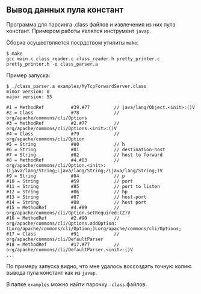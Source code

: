 ## Вывод данных пула констант
Программа для парсинга .class файлов и извлечения из них пула констант. Примером работы являлся инструмент `javap`.  

Сборка осуществляется посрдством утилиты `make`:
```
$ make
gcc main.c class_reader.c class_reader.h pretty_printer.c pretty_printer.h -o class_parser.a
```

Пример запуска:
```
$ ./class_parser.a examples/MyTcpForwardServer.class
minor version: 0
major version: 55

#1 = MethodRef          #39.#77         // java/lang/Object.<init>:()V
#2 = Class              #78             // org/apache/commons/cli/Options
#3 = MethodRef          #2.#77          // org/apache/commons/cli/Options.<init>:()V
#4 = Class              #79             // org/apache/commons/cli/Option
#5 = String             #80             // h
#6 = String             #81             // destination-host
#7 = String             #82             // host to forward
#8 = MethodRef          #4.#83          // org/apache/commons/cli/Option.<init>:(Ljava/lang/String;Ljava/lang/String;ZLjava/lang/String;)V
#9 = String             #84             // p
#10 = String            #59             // port
#11 = String            #85             // port to listen
#12 = String            #86             // hp
#13 = String            #87             // host-port
#14 = String            #88             // host port
#15 = MethodRef         #4.#89          // org/apache/commons/cli/Option.setRequired:(Z)V
#16 = MethodRef         #2.#90          // org/apache/commons/cli/Options.addOption:(Lorg/apache/commons/cli/Option;)Lorg/apache/commons/cli/Options;
#17 = Class             #91             // org/apache/commons/cli/DefaultParser
#18 = MethodRef         #17.#77         // org/apache/commons/cli/DefaultParser.<init>:()V
...
```

По примеру запуска видно, что мне удалось воссоздать точную копию вывода пула констант как из `javap`.

В папке `examples` можно найти парочку `.class` файлов.

